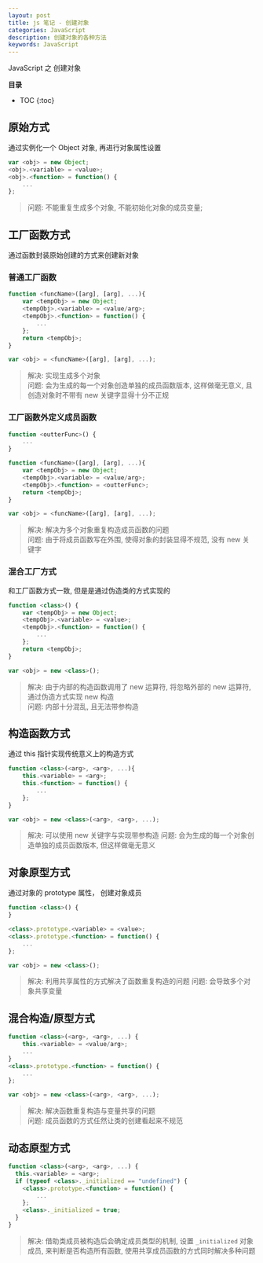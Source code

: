 ```yaml
---
layout: post
title: js 笔记 - 创建对象
categories: JavaScript
description: 创建对象的各种方法
keywords: JavaScript
---
```

JavaScript 之 创建对象

**目录**

* TOC
{:toc}

## 原始方式

通过实例化一个 Object 对象, 再进行对象属性设置

```js
var <obj> = new Object;
<obj>.<variable> = <value>;
<obj>.<function> = function() {
    ...
};
```

> 问题: 不能重复生成多个对象, 不能初始化对象的成员变量;

## 工厂函数方式

通过函数封装原始创建的方式来创建新对象

### 普通工厂函数

```js
function <funcName>([arg], [arg], ...){
    var <tempObj> = new Object;
    <tempObj>.<variable> = <value/arg>;
    <tempObj>.<function> = function() {
        ...
    };
    return <tempObj>;
}

var <obj> = <funcName>([arg], [arg], ...);
```

>解决: 实现生成多个对象  
>问题: 会为生成的每一个对象创造单独的成员函数版本, 这样做毫无意义,  且创造对象时不带有 new 关键字显得十分不正规

### 工厂函数外定义成员函数

```js
function <outterFunc>() {
    ...
}

function <funcName>([arg], [arg], ...){
    var <tempObj> = new Object;
    <tempObj>.<variable> = <value/arg>;
    <tempObj>.<function> = <outterFunc>;
    return <tempObj>;
}

var <obj> = <funcName>([arg], [arg], ...);
```

>解决: 解决为多个对象重复构造成员函数的问题  
>问题: 由于将成员函数写在外围, 使得对象的封装显得不规范, 没有 new 关键字

### 混合工厂方式

和工厂函数方式一致, 但是是通过伪造类的方式实现的

```js
function <class>() {
    var <tempObj> = new Object;
    <tempObj>.<variable> = <value>;
    <tempObj>.<function> = function() {
        ...
    };
    return <tempObj>;
}

var <obj> = new <class>();
```

>解决: 由于内部的构造函数调用了 new 运算符, 将忽略外部的 new 运算符, 通过伪造方式实现 new 构造  
>问题: 内部十分混乱, 且无法带参构造

## 构造函数方式

通过 this 指针实现传统意义上的构造方式

```js
function <class>(<arg>, <arg>, ...){
    this.<variable> = <arg>;
    this.<function> = function() {
        ...
    };
}

var <obj> = new <class>(<arg>, <arg>, ...);
```

>解决: 可以使用 new 关键字与实现带参构造 
>问题: 会为生成的每一个对象创造单独的成员函数版本, 但这样做毫无意义

## 对象原型方式

通过对象的 prototype 属性， 创建对象成员

```js
function <class>() {
}

<class>.prototype.<variable> = <value>;
<class>.prototype.<function> = function() {
    ...
};

var <obj> = new <class>();
```

>解决: 利用共享属性的方式解决了函数重复构造的问题
>问题: 会导致多个对象共享变量

## 混合构造/原型方式

```js
function <class>(<arg>, <arg>, ...) {
    this.<variable> = <value/arg>;
    ...
}
<class>.prototype.<function> = function() {
    ...
};

var <obj> = new <class>(<arg>, <arg>, ...);
```

>解决: 解决函数重复构造与变量共享的问题  
>问题: 成员函数的方式任然让类的创建看起来不规范

## 动态原型方式

```js
function <class>(<arg>, <arg>, ...) {
  this.<variable> = <arg>;
  if (typeof <class>._initialized == "undefined") {
    <class>.prototype.<function> = function() {
        ...
    };
    <class>._initialized = true;
  }
}
```

>解决: 借助类成员被构造后会确定成员类型的机制, 设置 `_initialized` 对象成员, 来判断是否构造所有函数, 使用共享成员函数的方式同时解决多种问题
